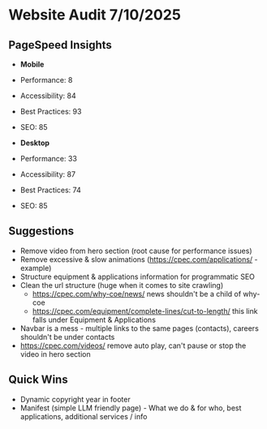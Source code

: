 # Website Audit 7/10/2025

## PageSpeed Insights

- **Mobile**
- Performance: 8
- Accessibility: 84
- Best Practices: 93
- SEO: 85

- **Desktop**
- Performance: 33
- Accessibility: 87
- Best Practices: 74
- SEO: 85

## Suggestions

- Remove video from hero section (root cause for performance issues)
- Remove excessive & slow animations (https://cpec.com/applications/ - example)
- Structure equipment & applications information for programmatic SEO
- Clean the url structure (huge when it comes to site crawling)
  - https://cpec.com/why-coe/news/ news shouldn't be a child of why-coe
  - https://cpec.com/equipment/complete-lines/cut-to-length/ this link falls under Equipment & Applications
- Navbar is a mess - multiple links to the same pages (contacts), careers shouldn't be under contacts
- https://cpec.com/videos/ remove auto play, can't pause or stop the video in hero section

## Quick Wins

- Dynamic copyright year in footer
- Manifest (simple LLM friendly page) - What we do & for who, best applications, additional services / info

